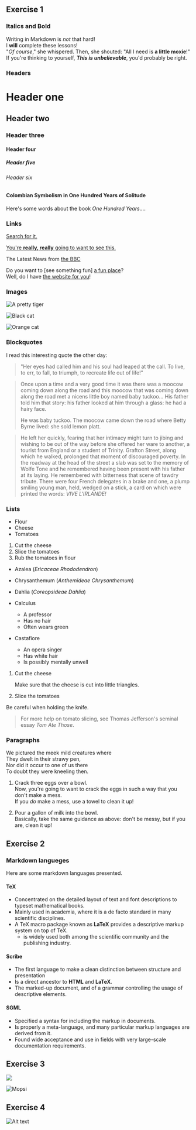 ## Exercise 1

### Italics and Bold  
Writing in Markdown is _not_ that hard!  
I **will** complete these lessons!  
"_Of course_," she whispered. Then, she shouted: "All I need is **a little moxie**!"  
If you're thinking to yourself, **_This is unbelievable_**, you'd probably be right.

### Headers  
# Header one  
## Header two  
### Header three  
#### Header four  
##### Header five  
###### Header six  

#### Colombian Symbolism in One Hundred Years of Solitude  
Here's some words about the book _One Hundred Years..._.

### Links  
[Search for it.](www.google.com)

[You're **really, really** going to want to see this.](www.dailykitten.com.)

The Latest News from [the BBC](www.bbc.com/news:)

Do you want to [see something fun] [a fun place]?  
Well, do I have [the website for you][another fun place]!  

[a fun place]: www.zombo.com
[another fun place]: www.stumbleupon.com

### Images  
![A pretty tiger](https://upload.wikimedia.org/wikipedia/commons/5/56/Tiger.50.jpg)

![Black cat][Black]

![Orange cat][Orange]

[Black]: https://upload.wikimedia.org/wikipedia/commons/a/a3/81_INF_DIV_SSI.jpg

[Orange]: https://icons.iconarchive.com/icons/google/noto-emoji-animals-nature/256/22221-cat-icon.png


### Blockquotes  
I read this interesting quote the other day:
>"Her eyes had called him and his soul had leaped at the call. To live, to err, to fall, to triumph, to recreate life out of life!"

>Once upon a time and a very good time it was there was a moocow coming down along the road and this moocow that was coming down along the road met a nicens little boy named baby tuckoo...
>His father told him that story: his father looked at him through a glass: he had a hairy face.
>
>He was baby tuckoo. The moocow came down the road where Betty Byrne lived: she sold lemon platt.

>He left her quickly, fearing that her intimacy might turn to jibing and wishing to be out of the way before she offered her ware to another, a tourist from England or a student of Trinity. Grafton Street, along which he walked, prolonged that moment of discouraged poverty. In the roadway at the head of the street a slab was set to the memory of Wolfe Tone and he remembered having been present with his father at its laying. He remembered with bitterness that scene of tawdry tribute. There were four French delegates in a brake and one, a plump smiling young man, held, wedged on a stick, a card on which were printed the words: _VIVE L'IRLANDE!_

### Lists  
* Flour 
* Cheese 
* Tomatoes

1. Cut the cheese 
2. Slice the tomatoes 
3. Rub the tomatoes in flour

* Azalea (_Ericaceae Rhododendron_)
* Chrysanthemum (_Anthemideae Chrysanthemum_)
* Dahlia (_Coreopsideae Dahlia_)

* Calculus 
    *  A professor 
    *  Has no hair 
    *  Often wears green
* Castafiore 
    * An opera singer 
    * Has white hair 
     * Is possibly mentally unwell

1. Cut the cheese

    Make sure that the cheese is cut into little triangles.

2. Slice the tomatoes

 Be careful when holding the knife.
 
 >For more help on tomato slicing, see Thomas Jefferson's seminal essay _Tom Ate Those_.

 ### Paragraphs  
We pictured the meek mild creatures where  
They dwelt in their strawy pen,  
Nor did it occur to one of us there  
To doubt they were kneeling then.

1. Crack three eggs over a bowl.  
 Now, you're going to want to crack the eggs in such a way that you don't make a mess.  
 If you _do_ make a mess, use a towel to clean it up!

2. Pour a gallon of milk into the bowl.  
 Basically, take the same guidance as above: don't be messy, but if you are, clean it up!


## Exercise 2  
###  Markdown langueges  
Here are some markdown languages presented.  
#### TeX  
* Concentrated on the detailed layout of text and font descriptions to typeset mathematical books.  
* Mainly used in academia, where it is a de facto standard in many scientific disciplines.  
* A TeX macro package known as **LaTeX** provides a descriptive markup system on top of TeX.  
    * is widely used both among the scientific community and the publishing industry.

#### Scribe  
* The first language to make a clean distinction between structure and presentation  
* Is a direct ancestor to **HTML** and **LaTeX**.  
* The marked-up document, and of a grammar controlling the usage of descriptive elements.  

#### SGML   
* Specified a syntax for including the markup in documents.  
* Is properly a meta-language, and many particular markup languages are derived from it.  
* Found wide acceptance and use in fields with very large-scale documentation requirements.  

## Exercise 3  

[![](https://markdown-videos.deta.dev/youtube/dQw4w9WgXcQ)](https://youtu.be/dQw4w9WgXcQ)

![Mopsi](https://upload.wikimedia.org/wikipedia/commons/6/63/Mops-falk-vom-maegdebrunnen-internationaler-champion-fci.jpg)

## Exercise 4

![Alt text](snippedcode.JPG)

